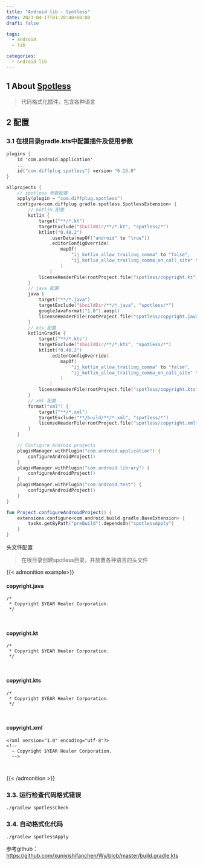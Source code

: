 ```yaml
---
title: "Android lib - Spotless"
date: 2023-04-17T01:28:48+08:00
draft: false

tags: 
  - android
  - lib

categories:
  - android lib
---
```


## 1 About [Spotless](https://github.com/diffplug/spotless)
> 代码格式化插件，包含各种语言

## 2 配置 
### 3.1 在根目录gradle.kts中配置插件及使用参数
```kotlin
plugins {
    id 'com.android.application'
    ...
    id("com.diffplug.spotless") version "6.15.0"
}

```

```kotlin
allprojects {
    // spotless 参数配置
    apply(plugin = "com.diffplug.spotless")
    configure<com.diffplug.gradle.spotless.SpotlessExtension> {
        // kotlin 配置
        kotlin {
            target("**/*.kt")
            targetExclude("$buildDir/**/*.kt", "spotless/*")
            ktlint("0.48.2")
                .userData(mapOf("android" to "true"))
                .editorConfigOverride(
                    mapOf(
                        "ij_kotlin_allow_trailing_comma" to "false",
                        "ij_kotlin_allow_trailing_comma_on_call_site" to "false"
                    )
                )
            licenseHeaderFile(rootProject.file("spotless/copyright.kt"))
        }
        // java 配置
        java {
            target("**/*.java")
            targetExclude("$buildDir/**/*.java", "spotless/*")
            googleJavaFormat("1.8").aosp()
            licenseHeaderFile(rootProject.file("spotless/copyright.java"))
        }
        // kts 配置
        kotlinGradle {
            target("**/*.kts")
            targetExclude("$buildDir/**/*.kts", "spotless/*")
            ktlint("0.48.2")
                .editorConfigOverride(
                    mapOf(
                        "ij_kotlin_allow_trailing_comma" to "false",
                        "ij_kotlin_allow_trailing_comma_on_call_site" to "false"
                    )
                )
            licenseHeaderFile(rootProject.file("spotless/copyright.kts"), "(^(?![\\/ ]\\*).*$)")
        }
        // xml 配置
        format("xml") {
            target("**/*.xml")
            targetExclude("**/build/**/*.xml", "spotless/*")
            licenseHeaderFile(rootProject.file("spotless/copyright.xml"), "(<[^!?])")
        }
    }

    // Configure Android projects
    pluginManager.withPlugin("com.android.application") {
        configureAndroidProject()
    }
    pluginManager.withPlugin("com.android.library") {
        configureAndroidProject()
    }
    pluginManager.withPlugin("com.android.test") {
        configureAndroidProject()
    }
}

fun Project.configureAndroidProject() {
    extensions.configure<com.android.build.gradle.BaseExtension> {
        tasks.getByPath("preBuild").dependsOn("spotlessApply")
    }
}
```

头文件配置
> 在根目录创建spotless目录，并放置各种语言的头文件

{{< admonition example>}}
#### copyright.java
```
/*
 * Copyright $YEAR Healer Corporation.
 */
 
 
```
#### copyright.kt
```
/*
 * Copyright $YEAR Healer Corporation.
 */
 
 
```
#### copyright.kts
```
/*
 * Copyright $YEAR Healer Corporation.
 */

 
```
#### copyright.xml
```
<?xml version="1.0" encoding="utf-8"?>
<!--
  ~ Copyright $YEAR Healer Corporation.
  -->
 
 
```
{{< /admonition >}}
### 3.3. 运行检查代码格式错误
```shell
./gradlew spotlessCheck  
```

### 3.4. 自动格式化代码
```shell
./gradlew spotlessApply  
```	
参考github： <https://github.com/xuniyishifanchen/Wy/blob/master/build.gradle.kts>